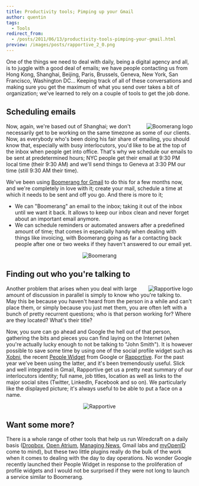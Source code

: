 ```yaml
---
title: Productivity tools; Pimping up your Gmail
author: quentin
tags:
  - Tools
redirect_from:
  - /posts/2011/06/13/productivity-tools-pimping-your-gmail.html
preview: /images/posts/rapportive_2_0.png
---
```


One of the things we need to deal with daily, being a digital agency and all, is to juggle with a good deal of emails; we have people contacting us from Hong Kong, Shanghai, Beijing, Paris, Brussels, Geneva, New York, San Francisco, Washington DC... Keeping track of all of these conversations and making sure you get the maximum of what you send over takes a bit of organization; we've learned to rely on a couple of tools to get the job done.

<!-- more -->

## Scheduling emails

<img src='http://wiredcraft.com/images/posts/boomerang_logo.png' alt='Boomerang logo' align='right'/>

Now, again, we're based out of Shanghai; we don't necessarily get to be working on the same timezone as some of our clients. Now, as everybody who's been doing his fair share of emailing, you should know that, especially with busy interlocutors, you'd like to be at the top of the inbox when people get into office. That's why we schedule our emails to be sent at predetermined hours; NYC people get their email at 9:30 PM local time (their 9:30 AM) and we'll send things to Geneva at 3:30 PM our time (still 9:30 AM their time).

We've been using  [Boomerang for Gmail](http://www.boomeranggmail.com/) to do this for a few months now, and we're completely in love with it; create your mail, schedule a time at which it needs to be sent and off you go. And there is more to it;

* We can "Boomerang" an email to the inbox; taking it out of the inbox until we want it back. It allows to keep our inbox clean and never forget about an important email anymore.
* We can schedule reminders or automated answers after a predefined amount of time; that comes in especially handy when dealing with things like invoicing, with Boomerang going as far a contacting back people after one or two weeks if they haven't answered to our email yet.

<p align='center'><img alt='Boomerang' src='http://wiredcraft.com/images/posts/boomerang_1.png'/></p>

## Finding out who you're talking to

<img src='http://wiredcraft.com/images/posts/rapportive_logo_0.png' alt='Rapportive logo' align='right'/>

Another problem that arises when you deal with large amount of discussion in parallel is simply to know who you're talking to. May this be because you haven't heard from the person in a while and can't place them, or simply because you just met them, you are often left with a bunch of pretty recurrent questions; who is that person working for? Where are they located? What's their title?

Now, you sure can go ahead and Google the hell out of that person, gathering the bits and pieces you can find laying on the Internet (when you're actually lucky enough to not be talking to "John Smith"). It is however possible to save some time by using one of the social profile widget such as [Xobni](http://www.xobni.com/), the recent [People Widget](http://gmailblog.blogspot.com/2011/05/introducing-people-widget.html) from Google or [Rapportive](http://rapportive.com/). For the past year we've been using the latter, and it's been tremendously useful. Slick and well integrated in Gmail, Rapportive get us a pretty neat summary of our interlocutors identity; full name, job titles, location as well as links to the major social sites (Twitter, LinkedIn, Facebook and so on). We particularly like the displayed picture; it's always useful to be able to put a face on a name.

<p align='center'><img alt='Rapportive' src='http://wiredcraft.com/images/posts/rapportive_2_0.png'/></p>

## Want some more?

There is a whole range of other tools that help us run Wiredcraft on a daily basis ([Dropbox](http://getdropbox.com), [Open Atrium](http://openatrium.com), [Managing News](http://managingnews.com), Gmail labs and [myOpenID](http://myopenid.com) come to mind), but these two little plugins really do the bulk of the work when it comes to dealing with the day to day operations. No wonder Google recently launched their People Widget in response to the proliferation of profile widgets and I would not be surprised if they were not long to launch a service similar to Boomerang.
